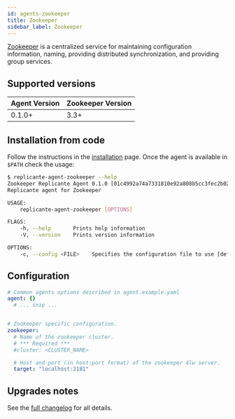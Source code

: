 ```yaml
---
id: agents-zookeeper
title: Zookeeper
sidebar_label: Zookeeper
---
```


[Zookeeper](https://zookeeper.apache.org/) is a centralized service for maintaining configuration
information, naming, providing distributed synchronization, and providing group services.


## Supported versions
| Agent Version | Zookeeper Version |
| ------------- | ----------------- |
| 0.1.0+        | 3.3+              |


## Installation from code
Follow the instructions in the [installation](intro-install.md) page.
Once the agent is available in `$PATH` check the usage:

```bash
$ replicante-agent-zookeeper --help
Zookeeper Replicante Agent 0.1.0 [01c4992a74a7331810e92a808b5cc3fec2b02635; working directory tainted]
Replicante agent for Zookeeper

USAGE:
    replicante-agent-zookeeper [OPTIONS]

FLAGS:
    -h, --help       Prints help information
    -V, --version    Prints version information

OPTIONS:
    -c, --config <FILE>    Specifies the configuration file to use [default: agent-zookeeper.yaml]
```

## Configuration
```yaml
# Common agents options described in agent.example.yaml
agent: {}
  # ... snip ...


# Zookeeper specific configuration.
zookeeper:
  # Name of the zookeeper cluster.
  # *** Required ***
  #cluster: <CLUSTER_NAME>

  # Host and port (in host:port format) of the zookeeper 4lw server.
  target: "localhost:2181"
```


## Upgrades notes
See the [full changelog](https://github.com/replicante-io/agents/blob/master/zookeeper/CHANGELOG.md)
for all details.
